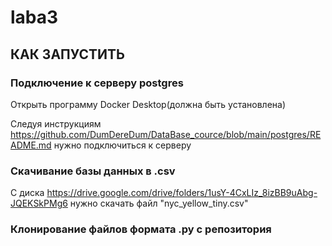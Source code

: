 # laba3
## КАК ЗАПУСТИТЬ
### Подключение к серверу postgres
Открыть программу Docker Desktop(должна быть установлена)

Следуя инструкциям https://github.com/DumDereDum/DataBase_cource/blob/main/postgres/README.md нужно подключиться к серверу
### Скачивание базы данных в .csv 
С диска https://drive.google.com/drive/folders/1usY-4CxLIz_8izBB9uAbg-JQEKSkPMg6 нужно скачать файл "nyc_yellow_tiny.csv"
### Клонирование файлов формата .py с репозитория

